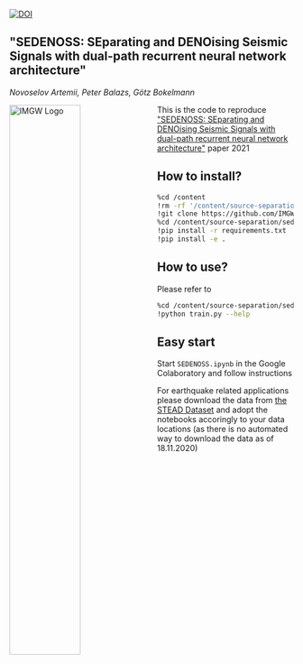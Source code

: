 [![DOI](https://zenodo.org/badge/288950002.svg)](https://zenodo.org/badge/latestdoi/288950002)

## "SEDENOSS: SEparating and DENOising Seismic Signals with dual-path recurrent neural network architecture" 
_Novoselov Artemii, Peter Balazs, G&ouml;tz Bokelmann_

<img src="https://img.univie.ac.at/fileadmin/user_upload/i_img/documents_imgw/graphic/logo_imgw_color_with_text_2100x660.png"
     alt="IMGW Logo"
     style="float: left; margin-right: 10px;" width=50%/>

This is the code to reproduce ["SEDENOSS: SEparating and DENOising Seismic Signals with dual-path recurrent neural network architecture"](https://www.essoar.org/doi/10.1002/essoar.10504944.2) paper 2021

## How to install?
```bash
%cd /content
!rm -rf '/content/source-separation/'
!git clone https://github.com/IMGW-univie/source-separation.git
%cd /content/source-separation/sedenoss
!pip install -r requirements.txt
!pip install -e .
```

## How to use?
Please refer to
```bash
%cd /content/source-separation/sedenoss/sedenoss
!python train.py --help
```

## Easy start
Start `SEDENOSS.ipynb` in the Google Colaboratory and follow instructions

For earthquake related applications please download the data from [the STEAD Dataset](https://github.com/smousavi05/STEAD) and adopt the notebooks accoringly to your data locations (as there is no automated way to download the data as of 18.11.2020)
